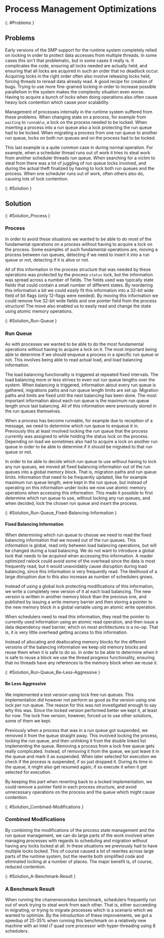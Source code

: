 <!--
%CopyrightBegin%

Copyright Ericsson AB 2023. All Rights Reserved.

Licensed under the Apache License, Version 2.0 (the "License");
you may not use this file except in compliance with the License.
You may obtain a copy of the License at

    http://www.apache.org/licenses/LICENSE-2.0

Unless required by applicable law or agreed to in writing, software
distributed under the License is distributed on an "AS IS" BASIS,
WITHOUT WARRANTIES OR CONDITIONS OF ANY KIND, either express or implied.
See the License for the specific language governing permissions and
limitations under the License.

%CopyrightEnd%
-->
# Process Management Optimizations

[](){: #Problems }

## Problems

Early versions of the SMP support for the runtime system completely relied on
locking in order to protect data accesses from multiple threads. In some cases
this isn't that problematic, but in some cases it really is. It complicates the
code, ensuring all locks needed are actually held, and ensuring that all locks
are acquired in such an order that no deadlock occur. Acquiring locks in the
right order often also involve releasing locks held, forcing threads to reread
data already read. A good recipe for creation of bugs. Trying to use more
fine-grained locking in order to increase possible parallelism in the system
makes the complexity situation even worse. Having to acquire a bunch of locks
when doing operations also often cause heavy lock contention which cause poor
scalability.

Management of processes internally in the runtime system suffered from these
problems. When changing state on a process, for example from `waiting` to
`runnable`, a lock on the process needed to be locked. When inserting a process
into a run queue also a lock protecting the run queue had to be locked. When
migrating a process from one run queue to another run queue, locks on both run
queues and on the process had to be locked.

This last example is a quite common case in during normal operation. For
example, when a scheduler thread runs out of work it tries to steal work from
another scheduler threads run queue. When searching for a victim to steal from
there was a lot of juggling of run queue locks involved, and during the actual
theft finalized by having to lock both run queues and the process. When one
scheduler runs out of work, often others also do, causing lots of lock
contention.

[](){: #Solution }

## Solution

[](){: #Solution_Process }

### Process

In order to avoid these situations we wanted to be able to do most of the
fundamental operations on a process without having to acquire a lock on the
process. Some examples of such fundamental operations are, moving a process
between run queues, detecting if we need to insert it into a run queue or not,
detecting if it is alive or not.

All of this information in the process structure that was needed by these
operations was protected by the process `status` lock, but the information was
spread across a number of fields. The fields used was typically state fields
that could contain a small number of different states. By reordering this
information a bit we could _easily_ fit this information into a 32-bit wide
field of bit flags (only 12-flags were needed). By moving this information we
could remove five 32-bit wide fields and one pointer field from the process
structure\! The move also enabled us to easily read and change the state using
atomic memory operations.

[](){: #Solution_Run-Queue }

### Run Queue

As with processes we wanted to be able to do the most fundamental operations
without having to acquire a lock on it. The most important being able to
determine if we should enqueue a process in a specific run queue or not. This
involves being able to read actual load, and load balancing information.

The load balancing functionality is triggered at repeated fixed intervals. The
load balancing more or less strives to even out run queue lengths over the
system. When balancing is triggered, information about every run queue is
gathered, migrations paths and run queue length limits are set up. Migration
paths and limits are fixed until the next balancing has been done. The most
important information about each run queue is the maximum run queue length since
last balancing. All of this information were previously stored in the run queues
themselves.

When a process has become runnable, for example due to reception of a message,
we need to determine which run queue to enqueue it in. Previously this at least
involved locking the run queue that the process currently was assigned to while
holding the status lock on the process. Depending on load we sometimes also had
to acquire a lock on another run queue in order to be able to determine if it
should be migrated to that run queue or not.

In order to be able to decide which run queue to use without having to lock any
run queues, we moved all fixed balancing information out of the run queues into
a global memory block. That is, migration paths and run queue limits.
Information that need to be frequently updated, like for example maximum run
queue length, were kept in the run queue, but instead of operating on this
information under locks we now use atomic memory operations when accessing this
information. This made it possible to first determine which run queue to use,
without locking any run queues, and when decided, lock the chosen run queue and
insert the process.

[](){: #Solution_Run-Queue_Fixed-Balancing-Information }

#### Fixed Balancing Information

When determining which run queue to choose we need to read the fixed balancing
information that we moved out of the run queues. This information is global,
read only between load balancing operations, but will be changed during a load
balancing. We do not want to introduce a global lock that needs to be acquired
when accessing this information. A reader optimized rwlock could avoid some of
the overhead since the data is most frequently read, but it would unavoidably
cause disruption during load balancing, since this information is very
frequently read. The likelihood of a large disruption due to this also increase
as number of schedulers grows.

Instead of using a global lock protecting modifications of this information, we
write a completely new version of it at each load balancing. The new version is
written in another memory block than the previous one, and published by issuing
a write memory barrier and then storing a pointer to the new memory block in a
global variable using an atomic write operation.

When schedulers need to read this information, they read the pointer to
currently used information using an atomic read operation, and then issue a data
dependency read barrier, which on most architectures is a no-op. That is, it is
very little overhead getting access to this information.

Instead of allocating and deallocating memory blocks for the different versions
of the balancing information we keep old memory blocks and reuse them when it is
safe to do so. In order to be able to determine when it is safe to reuse a block
we use the thread progress functionality, ensuring that no threads have any
references to the memory block when we reuse it.

[](){: #Solution_Run-Queue_Be-Less-Aggressive }

#### Be Less Aggressive

We implemented a test version using lock free run queues. This implementation
did however not perform as good as the version using one lock per run queue. The
reason for this was not investigated enough to say why this was. Since the
locked version performed better we kept it, at least for now. The lock free
version, however, forced us to use other solutions, some of them we kept.

Previously when a process that was in a run queue got suspended, we removed it
from the queue straight away. This involved locking the process, locking the run
queue, and then unlinking it from the double linked list implementing the queue.
Removing a process from a lock free queue gets really complicated. Instead, of
removing it from the queue, we just leave it in the queue and mark it as
suspended. When later selected for execution we check if the process is
suspended, if so just dropped it. During its time in the queue, it might also
get resumed again, if so execute it when it get selected for execution.

By keeping this part when reverting back to a locked implementation, we could
remove a pointer field in each process structure, and avoid unnecessary
operations on the process and the queue which might cause contention.

[](){: #Solution_Combined-Modifications }

### Combined Modifications

By combining the modifications of the process state management and the run queue
management, we can do large parts of the work involved when managing processes
with regards to scheduling and migration without having any locks locked at all.
In these situations we previously had to have multiple locks locked. This of
course caused a lot of rewrites across large parts of the runtime system, but
the rewrite both simplified code and eliminated locking at a number of places.
The major benefit is, of course, reduced contention.

[](){: #Solution_A-Benchmark-Result }

### A Benchmark Result

When running the chameneosredux benchmark, schedulers frequently run out of work
trying to steal work from each other. That is, either succeeding in migrating,
or trying to migrate processes which is a scenario which we wanted to optimize.
By the introduction of these improvements, we got a speedup of 25-35% when
running this benchmark on a relatively new machine with an Intel i7 quad core
processor with hyper-threading using 8 schedulers.
